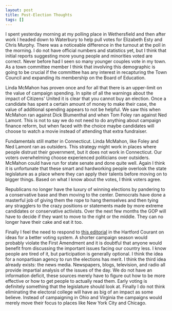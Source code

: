 ```yaml
---
layout: post
title: Post-Election Thoughts
tags: []
---
```



I spent yesterday morning at my polling place in Wethersfield and then after work I headed down to Waterbury to help pull votes for Elizabeth Esty and Chris Murphy. There was a noticeable difference in the turnout at the poll in the morning. I do not have official numbers and statistics yet, but I think that initial reports suggesting more young people and minorities voted are correct. Never before had I seen so many younger couples vote in my town. As a town committee member I think that involving this demographic is going to be crucial if the committee has any interest in recapturing the Town Council and expanding its membership on the Board of Education.

<!--more-->Linda McMahon has proven once and for all that there is an upper-limit on the value of campaign spending. In spite of all the warnings about the impact of Citizens' United it is clear that you cannot buy an election. Once a candidate has spent a certain amount of money to make their case, the value of additional spending appears to not be helpful. We saw this when McMahon ran against Dick Blumenthal and when Tom Foley ran against Ned Lamont. This is not to say we do not need to do anything about campaign finance reform, but when faced with the choice maybe candidates will choose to watch a movie instead of attending that extra fundraiser.

Fundamentals still matter in Connecticut. Linda McMahon, like Foley and Ned Lamont ran as outsiders. This strategy might work in places where people distrust their government, but it does not work in Connecticut. Our voters overwhelming choose experienced politicians over outsiders. McMahon could have run for state senate and done quite well. Again I think it is unfortunate that these smart and hardworking people overlook the state legislature as a place where they can apply their talents before moving on to bigger things. Based on what I know about the votes, I think voters agree.

Republicans no longer have the luxury of winning elections by pandering to a conservative base and then moving to the center. Democrats have done a masterful job of giving them the rope to hang themselves and then tying any stragglers to the crazy positions or statements made by more extreme candidates or conservative activists. Over the next few months the GOP will have to decide if they want to move to the right or the middle. They can no longer have their cake and eat it too.

Finally I feel the need to respond to <a href="http://www.courant.com/news/opinion/editorials/hc-ed-election-ideas-20121106,0,4188660.story">this editorial</a> in the Hartford Courant on ideas for a better voting system. A shorter campaign season would probably violate the First Amendment and it is doubtful that anyone would benefit from discussing the important issues facing our country less. I know people are tired of it, but participation is generally optional. I think the idea for a nonpartisan agency to run the elections has merit. I think the third idea already exists: the news media. Newspapers, blogs, television, and radio all provide impartial analysis of the issues of the day. We do not have an information deficit, these sources merely have to figure out how to be more effective or how to get people to actually read them. Early voting is definitely something that the legislature should look at. Finally I do not think eliminating the electoral college will have as big of an impact as some believe. Instead of campaigning in Ohio and Virginia the campaigns would merely move their focus to places like New York City and Chicago.
